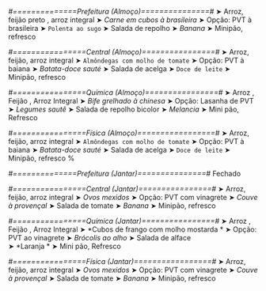 
*#==============Prefeitura (Almoço)===============#*
➤ Arroz, feijão preto , arroz integral
➤ *Carne em cubos à brasileira*
➤ Opção: PVT à brasileira
➤ `Polenta ao sugo`
➤ Salada de repolho
➤ *Banana*
➤ Minipão, refresco

*#================Central (Almoço)================#*
➤ Arroz, feijão, arroz integral
➤ `Almôndegas com molho de tomate`
➤ Opção: PVT à baiana
➤ *Batata-doce sauté*
➤ Salada de acelga
➤ `Doce de leite`
➤ Minipão, refresco

*#================Química (Almoço)================#*
➤ Arroz ,  Feijão ,  Arroz Integral
➤ *Bife grelhado à chinesa*
➤ Opção: Lasanha de PVT 
➤ *Legumes sautê*
➤ Salada de repolho bicolor
➤ *Melancia*
➤ Mini pão, Refresco

*#================Física (Almoço)=================#*
➤ Arroz, feijão, arroz integral
➤ `Almôndegas com molho de tomate`
➤ Opção: PVT à baiana
➤ *Batata-doce sauté*
➤ Salada de acelga
➤ `Doce de leite`
➤ Minipão, refresco
%

*#==============Prefeitura (Jantar)===============#*
Fechado

*#================Central (Jantar)================#*
➤ Arroz, feijão, arroz integral
➤ *Ovos mexidos*
➤ Opção: PVT com vinagrete
➤ *Couve à provençal*
➤ Salada de tomate
➤ *Banana*
➤ Minipão, refresco

*#================Química (Jantar)================#*
➤ Arroz ,  Feijão ,  Arroz Integral
➤ *Cubos de frango com molho mostarda *
➤ Opção: PVT ao vinagrete
➤ *Brócolis ao alho*
➤ Salada de alface  
➤ *Laranja *
➤ Mini pão, Refresco

*#================Física (Jantar)=================#*
➤ Arroz, feijão, arroz integral
➤ *Ovos mexidos*
➤ Opção: PVT com vinagrete
➤ *Couve à provençal*
➤ Salada de tomate
➤ *Banana*
➤ Minipão, refresco

